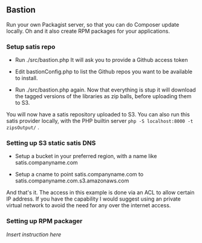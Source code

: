 ## Bastion


Run your own Packagist server, so that you can do Composer update locally. Oh and it also create RPM packages for your applications.


### Setup satis repo

* Run ./src/bastion.php It will ask you to provide a Github access token

* Edit bastionConfig.php to list the Github repos you want to be available to install.

* Run ./src/bastion.php again. Now that everything is stup it will download the tagged versions of the libraries as zip balls, before uploading them to S3.

You will now have a satis repository uploaded to S3. You can also run this satis provider locally, with the PHP builtin server `php -S localhost:8000 -t zipsOutput/` .



### Setting up S3 static satis DNS 

* Setup a bucket in your preferred region, with a name like satis.companyname.com

* Setup a cname to point satis.companyname.com to satis.companyname.com.s3.amazonaws.com

And that's it. The access in this example is done via an ACL to allow certain IP address. If you have the capability I would suggest using an private virtual network to avoid the need for any over the internet access.



### Setting up RPM packager

*Insert instruction here*